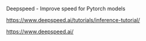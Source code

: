 Deepspeed - Improve speed for Pytorch models

https://www.deepspeed.ai/tutorials/inference-tutorial/

https://www.deepspeed.ai/